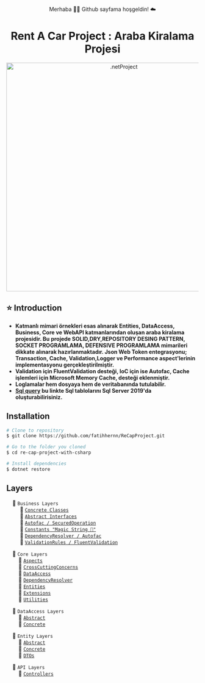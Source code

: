 <p align="center"> Merhaba 👋🏾 Github sayfama hoşgeldin!  ☁️ </p>

<h1 align="center">Rent A Car Project : Araba Kiralama Projesi</h1> 

<p align="center">
  <img src="https://github.com/fatihhernn/ReCapProject/blob/master/Screenshot_27.png" width="600" alt=".netProject">
</p>

## ⭐ Introduction
- **Katmanlı mimari örnekleri esas alınarak Entities, DataAccess, Business, Core ve WebAPI katmanlarından oluşan araba kiralama projesidir. Bu projede SOLID,DRY,REPOSITORY DESING PATTERN, SOCKET PROGRAMLAMA, DEFENSIVE PROGRAMLAMA mimarileri dikkate alınarak hazırlanmaktadır. Json Web Token entegrasyonu; Transaction, Cache, Validation,Logger ve Performance aspect'lerinin implementasyonu gerçekleştirilmiştir.** 
- **Validation için FluentValidation desteği, IoC için ise Autofac, Cache işlemleri için Microsoft Memory Cache, desteği eklenmiştir.**
- **Loglamalar hem dosyaya hem de veritabanında tutulabilir.**
- **[Sql query](https://github.com/fatihhernn/ReCapProject/blob/master/rentacardb.sql) bu linkte Sql tablolarını Sql Server 2019'da oluşturabilirisiniz.**

## Installation
```bash
# Clone to repository
$ git clone https://github.com/fatihhernn/ReCapProject.git

# Go to the folder you cloned
$ cd re-cap-project-with-csharp

# Install dependencies
$ dotnet restore
```


## Layers
&nbsp;&nbsp;&nbsp;&nbsp;📂 ``Business Layers`` <br>
&nbsp;&nbsp;&nbsp;&nbsp;&nbsp;&nbsp;&nbsp;&nbsp; 📂 [``Concrete Classes``](https://github.com/fatihhernn/ReCapProject/tree/master/Business/Concrete) <br>
&nbsp;&nbsp;&nbsp;&nbsp;&nbsp;&nbsp;&nbsp;&nbsp; 📂 [``Abstract Interfaces``](https://github.com/fatihhernn/ReCapProject/tree/master/Business/Abstract) <br>
&nbsp;&nbsp;&nbsp;&nbsp;&nbsp;&nbsp;&nbsp;&nbsp; 📂 [``Autofac / SecuredOperation``](https://github.com/fatihhernn/ReCapProject/tree/master/Business/Abstracthttps://github.com/fatihhernn/ReCapProject/blob/master/Business/BusinessAspects/Autofac/SecuredOperation.cs) <br>
&nbsp;&nbsp;&nbsp;&nbsp;&nbsp;&nbsp;&nbsp;&nbsp; 📂 [``Constants "Magic String 💫"``](https://github.com/fatihhernn/ReCapProject/tree/master/Business/Abstracthttps://github.com/fatihhernn/ReCapProject/blob/master/Business/BusinessAspects/Autofac/SecuredOperation.cs) <br>
&nbsp;&nbsp;&nbsp;&nbsp;&nbsp;&nbsp;&nbsp;&nbsp; 📂 [``DependencyResolver / Autofac``](https://github.com/fatihhernn/ReCapProject/blob/master/Business/DependencyResolver/Autofac/AutofacBusinessModule.cs) <br>
&nbsp;&nbsp;&nbsp;&nbsp;&nbsp;&nbsp;&nbsp;&nbsp; 📂 [``ValidationRules / FluentValidation``](https://github.com/fatihhernn/ReCapProject/tree/master/Business/ValidationRules/FluentValidation) <br>


&nbsp;&nbsp;&nbsp;&nbsp;📂 ``Core Layers`` <br>
&nbsp;&nbsp;&nbsp;&nbsp;&nbsp;&nbsp;&nbsp;&nbsp;📂 [``Aspects``](https://github.com/fatihhernn/ReCapProject/tree/master/Core/Aspects) <br>
&nbsp;&nbsp;&nbsp;&nbsp;&nbsp;&nbsp;&nbsp;&nbsp;📂 [``CrossCuttingConcerns``](https://github.com/fatihhernn/ReCapProject/tree/master/Core/CrossCuttingConcerns)<br>
&nbsp;&nbsp;&nbsp;&nbsp;&nbsp;&nbsp;&nbsp;&nbsp;📂 [``DataAccess``](https://github.com/fatihhernn/ReCapProject/tree/master/Core/DataAccess)<br>
&nbsp;&nbsp;&nbsp;&nbsp;&nbsp;&nbsp;&nbsp;&nbsp;📂 [``DependencyResolver``](https://github.com/fatihhernn/ReCapProject/tree/master/Core/DependencyResolver)<br>
&nbsp;&nbsp;&nbsp;&nbsp;&nbsp;&nbsp;&nbsp;&nbsp;📂 [``Entities``](https://github.com/fatihhernn/ReCapProject/tree/master/Core/Entities)<br>
&nbsp;&nbsp;&nbsp;&nbsp;&nbsp;&nbsp;&nbsp;&nbsp;📂 [``Extensions``](https://github.com/fatihhernn/ReCapProject/tree/master/Core/Extensions)<br>
&nbsp;&nbsp;&nbsp;&nbsp;&nbsp;&nbsp;&nbsp;&nbsp;📂 [``Utilities``](https://github.com/fatihhernn/ReCapProject/tree/master/Core/Utilities)<br>


&nbsp;&nbsp;&nbsp;&nbsp;📂 ``DataAccess Layers`` <br>
&nbsp;&nbsp;&nbsp;&nbsp;&nbsp;&nbsp;&nbsp;&nbsp;📂 [``Abstract``](https://github.com/fatihhernn/ReCapProject/tree/master/DataAccess/Abstract) <br>
&nbsp;&nbsp;&nbsp;&nbsp;&nbsp;&nbsp;&nbsp;&nbsp;📂 [``Concrete``](https://github.com/fatihhernn/ReCapProject/tree/master/DataAccess/Concrete)<br>

&nbsp;&nbsp;&nbsp;&nbsp;📂 ``Entity Layers`` <br>
&nbsp;&nbsp;&nbsp;&nbsp;&nbsp;&nbsp;&nbsp;&nbsp;📂 [``Abstract``](https://github.com/fatihhernn/ReCapProject/tree/master/Entities/Abstract) <br>
&nbsp;&nbsp;&nbsp;&nbsp;&nbsp;&nbsp;&nbsp;&nbsp;📂 [``Concrete``](https://github.com/fatihhernn/ReCapProject/tree/master/Entities/Concrete)<br>
&nbsp;&nbsp;&nbsp;&nbsp;&nbsp;&nbsp;&nbsp;&nbsp;📂 [``DTOs``](https://github.com/fatihhernn/ReCapProject/tree/master/Entities/DTOs)<br>

&nbsp;&nbsp;&nbsp;&nbsp;📂 ``API Layers`` <br>
&nbsp;&nbsp;&nbsp;&nbsp;&nbsp;&nbsp;&nbsp;&nbsp;📂 [``Controllers``](https://github.com/fatihhernn/ReCapProject/tree/master/WebUI/Controllers) <br>


